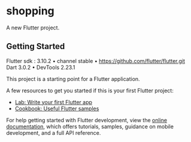 # shopping

A new Flutter project.

## Getting Started

Flutter sdk : 3.10.2 • channel stable • https://github.com/flutter/flutter.git
Dart 3.0.2 • DevTools 2.23.1

This project is a starting point for a Flutter application.

A few resources to get you started if this is your first Flutter project:

- [Lab: Write your first Flutter app](https://docs.flutter.dev/get-started/codelab)
- [Cookbook: Useful Flutter samples](https://docs.flutter.dev/cookbook)

For help getting started with Flutter development, view the
[online documentation](https://docs.flutter.dev/), which offers tutorials,
samples, guidance on mobile development, and a full API reference.
